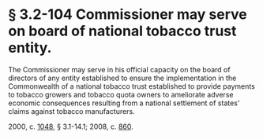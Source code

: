 # § 3.2-104 Commissioner may serve on board of national tobacco trust entity.

<p>The Commissioner may serve in his official capacity on the board of directors of any entity established to ensure the implementation in the Commonwealth of a national tobacco trust established to provide payments to tobacco growers and tobacco quota owners to ameliorate adverse economic consequences resulting from a national settlement of states' claims against tobacco manufacturers.</p><p>2000, c. <a href='http://lis.virginia.gov/cgi-bin/legp604.exe?001+ful+CHAP1048'>1048</a>, § 3.1-14.1; 2008, c. <a href='http://lis.virginia.gov/cgi-bin/legp604.exe?081+ful+CHAP0860'>860</a>.</p>